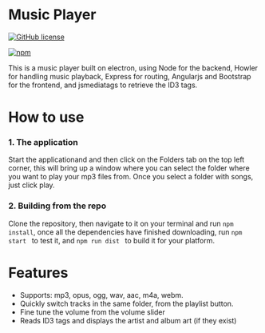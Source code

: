 # Music Player

[![GitHub license](https://img.shields.io/github/license/Aveek-Saha/MusicPlayer.svg?style=for-the-badge)](https://github.com/Aveek-Saha/MusicPlayer/blob/master/LICENSE)

[![npm](https://img.shields.io/npm/v/npm.svg?style=for-the-badge)](https://github.com/Aveek-Saha/MusicPlayer)

This is a music player built on electron, using Node for the backend, Howler for handling music playback, Express for routing, Angularjs and Bootstrap for the frontend, and jsmediatags to retrieve the ID3 tags.

# How to use
### 1. The application
Start the applicationand and then click on the Folders tab on the top left corner, this will bring up a window where you can select the folder where you want to play your mp3 files from. 
Once you select a folder with songs, just click play.
### 2. Building from the repo
Clone the repository, then navigate to it on your terminal and run ```npm install```, once all the dependencies have finished downloading, run ```npm start ``` to test it, and ```npm run dist ``` to build it for your platform.


# Features
<ul>
  <li>Supports: mp3, opus, ogg, wav, aac, m4a, webm.</li>
  <li>Quickly switch tracks in the same folder, from the playlist button.</li>
  <li>Fine tune the volume from the volume slider</li>
  <li>Reads ID3 tags and displays the artist and album art (if they exist)</li>
</ul>
